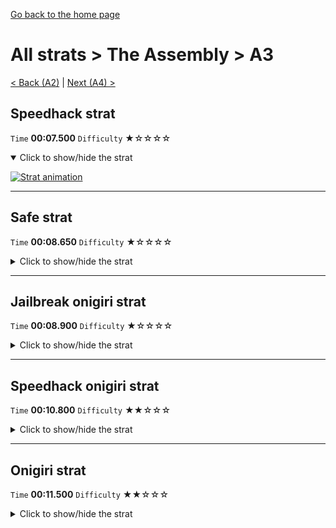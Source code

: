 [Go back to the home page](https://github.com/Doublevil/scbspeedrun)

# All strats > The Assembly > A3

[< Back (A2)](https://github.com/Doublevil/scbspeedrun/blob/main/levels/all_lvl/A/A2.md) | [Next (A4) >](https://github.com/Doublevil/scbspeedrun/blob/main/levels/all_lvl/A/A4.md)

## Speedhack strat

`Time` **00:07.500** `Difficulty` ★☆☆☆☆
<details open>
  <summary>Click to show/hide the strat</summary>

  [![Strat animation](https://github.com/Doublevil/scbspeedrun/blob/main/media/levels/A/A3_S_Strat.webp)](https://github.com/Doublevil/scbspeedrun/blob/main/media/levels/A/A3_S_Strat.mp4?raw=true)
</details>

---
## Safe strat

`Time` **00:08.650** `Difficulty` ★☆☆☆☆
<details>
  <summary>Click to show/hide the strat</summary>

  [![Strat animation](https://github.com/Doublevil/scbspeedrun/blob/main/media/levels/A/A3_SafeStrat.webp)](https://github.com/Doublevil/scbspeedrun/blob/main/media/levels/A/A3_SafeStrat.mp4?raw=true)

  **Notes**
  - Right at the start, falling off and then grappling to the top-right makes the first jump more consistent and doesn't cost much time at all.
</details>

---
## Jailbreak onigiri strat

`Time` **00:08.900** `Difficulty` ★☆☆☆☆
<details>
  <summary>Click to show/hide the strat</summary>

  [![Strat animation](https://github.com/Doublevil/scbspeedrun/blob/main/media/levels/A/A3_JailbreakOnigiri.webp)](https://github.com/Doublevil/scbspeedrun/blob/main/media/levels/A/A3_JailbreakOnigiri.mp4?raw=true)
</details>

---
## Speedhack onigiri strat

`Time` **00:10.800** `Difficulty` ★★☆☆☆
<details>
  <summary>Click to show/hide the strat</summary>

  [![Strat animation](https://github.com/Doublevil/scbspeedrun/blob/main/media/levels/A/A3_S_OnigiriStrat.webp)](https://github.com/Doublevil/scbspeedrun/blob/main/media/levels/A/A3_S_OnigiriStrat.mp4?raw=true)

  **Notes**
  - Another strat where we kind of cheat our way to the onigiri, although this one is pretty much obvious and probably somewhat intended.
</details>

---
## Onigiri strat

`Time` **00:11.500** `Difficulty` ★★☆☆☆
<details>
  <summary>Click to show/hide the strat</summary>

  [![Strat animation](https://github.com/Doublevil/scbspeedrun/blob/main/media/levels/A/A3_Onigiri.webp)](https://github.com/Doublevil/scbspeedrun/blob/main/media/levels/A/A3_Onigiri.mp4?raw=true)

  **Notes**
  - Another strat where we kind of cheat our way to the onigiri, although this one is pretty much obvious and probably somewhat intended.
</details>
